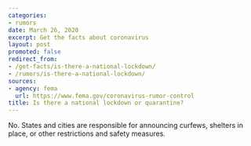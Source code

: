 ```yaml
---
categories:
- rumors
date: March 26, 2020
excerpt: Get the facts about coronavirus
layout: post
promoted: false
redirect_from:
- /get-facts/is-there-a-national-lockdown/
- /rumors/is-there-a-national-lockdown/
sources:
- agency: fema
  url: https://www.fema.gov/coronavirus-rumor-control
title: Is there a national lockdown or quarantine?
---
```


No. States and cities are responsible for announcing curfews, shelters in place, or other restrictions and safety measures.